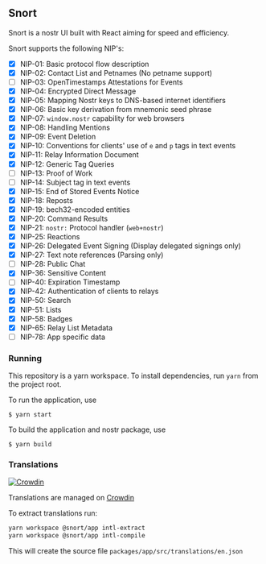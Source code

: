 ## Snort

Snort is a nostr UI built with React aiming for speed and efficiency.

Snort supports the following NIP's:

- [x] NIP-01: Basic protocol flow description
- [x] NIP-02: Contact List and Petnames (No petname support)
- [ ] NIP-03: OpenTimestamps Attestations for Events
- [x] NIP-04: Encrypted Direct Message
- [x] NIP-05: Mapping Nostr keys to DNS-based internet identifiers
- [x] NIP-06: Basic key derivation from mnemonic seed phrase
- [x] NIP-07: `window.nostr` capability for web browsers
- [x] NIP-08: Handling Mentions
- [x] NIP-09: Event Deletion
- [x] NIP-10: Conventions for clients' use of `e` and `p` tags in text events
- [x] NIP-11: Relay Information Document
- [x] NIP-12: Generic Tag Queries
- [ ] NIP-13: Proof of Work
- [ ] NIP-14: Subject tag in text events
- [x] NIP-15: End of Stored Events Notice
- [x] NIP-18: Reposts
- [x] NIP-19: bech32-encoded entities
- [x] NIP-20: Command Results
- [x] NIP-21: `nostr:` Protocol handler (`web+nostr`)
- [x] NIP-25: Reactions
- [x] NIP-26: Delegated Event Signing (Display delegated signings only)
- [x] NIP-27: Text note references (Parsing only)
- [ ] NIP-28: Public Chat
- [x] NIP-36: Sensitive Content
- [ ] NIP-40: Expiration Timestamp
- [x] NIP-42: Authentication of clients to relays
- [x] NIP-50: Search
- [x] NIP-51: Lists
- [x] NIP-58: Badges
- [x] NIP-65: Relay List Metadata
- [ ] NIP-78: App specific data

### Running

This repository is a yarn workspace. To install dependencies, run `yarn` from the project root.

To run the application, use

```
$ yarn start
```

To build the application and nostr package, use

```
$ yarn build
```

### Translations

[![Crowdin](https://badges.crowdin.net/snort/localized.svg)](https://crowdin.com/project/snort)

Translations are managed on [Crowdin](https://crowdin.com/project/snort)

To extract translations run:
```bash
yarn workspace @snort/app intl-extract
yarn workspace @snort/app intl-compile
```

This will create the source file `packages/app/src/translations/en.json`
